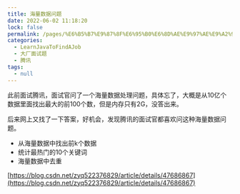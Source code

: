 ```yaml
---
title: 海量数据问题
date: 2022-06-02 11:18:20
lock: false
permalink: /pages/%E6%B5%B7%E9%87%8F%E6%95%B0%E6%8D%AE%E9%97%AE%E9%A2%98
categories: 
  - LearnJavaToFindAJob
  - 大厂面试题
  - 腾讯
tags: 
  - null
---
```

此前面试腾讯，面试官问了一个海量数据处理问题，具体忘了，大概是从10亿个数据里面找出最大的前100个数，但是内存只有2G，没答出来。

后来网上又找了一下答案，好机会，发现腾讯的面试官都喜欢问这种海量数据问题。

- 从海量数据中找出前k个数据
- 统计最热门的10个关键词
- 海量数据中去重



[https://blog.csdn.net/zyq522376829/article/details/47686867](https://blog.csdn.net/zyq522376829/article/details/47686867)



